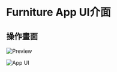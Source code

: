 # Furniture App UI介面

## 操作畫面

![Preview](https://github.com/abuanwar072/furniture_app_flutter/raw/master/gif.gif)





![App UI](https://github.com/abuanwar072/furniture_app_flutter/raw/master/ui.png)

